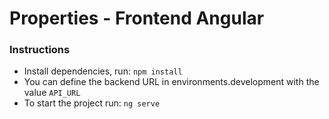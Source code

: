 # Properties - Frontend Angular

### Instructions

- Install dependencies, run: `npm install`
- You can define the backend URL in environments.development with the value `API_URL`
- To start the project run: `ng serve`